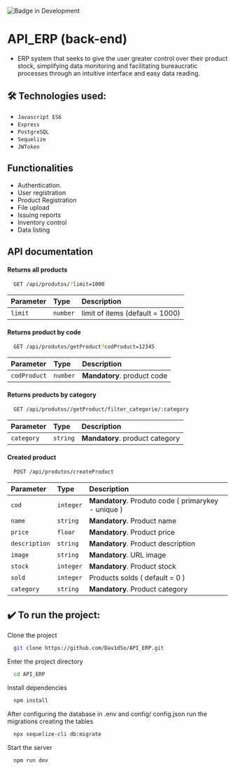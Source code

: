 ![Badge in Development](http://img.shields.io/static/v1?label=STATUS&message=EM%20DESENVOLVIMENTO&color=GREEN&style=for-the-badge)

# API_ERP (back-end)

- ERP system that seeks to give the user greater control over their product stock, simplifying data monitoring and facilitating bureaucratic processes through an intuitive interface and easy data reading.

## 🛠️ Technologies used:

- ``Javascript ES6``
- ``Express``
- ``PostgreSQL``
- ``Sequelize``
- ``JWToken``

## Functionalities

- Authentication.
- User registration
- Product Registration
- File upload
- Issuing reports
- Inventory control
- Data listing


## API documentation

#### Returns all products

```bash
  GET /api/produtos/?limit=1000
```

| Parameter   | Type       | Description                           |
| :---------- | :--------- | :---------------------------------- |
| `limit` | `number` | limit of items (default = 1000) |

#### Returns product by code

```bash
  GET /api/produtos/getProduct?codProduct=12345
```

| Parameter   | Type       | Description                           |
| :---------- | :--------- | :---------------------------------- |
| `codProduct` | `number` | **Mandatory**. product code |

#### Returns products by category

```bash
  GET /api/produtos//getProduct/filter_categorie/:category
```

| Parameter   | Type       | Description                           |
| :---------- | :--------- | :---------------------------------- |
| `category` | `string` | **Mandatory**. product category |

#### Created product

```bash
  POST /api/produtos/createProduct
```

| Parameter    | Type      | Description                           |
| :----------- | :-------- | :---------------------------------- |
| `cod`        | `integer` | **Mandatory**. Produto code ( primarykey - unique )   |
| `name`       | `string`  | **Mandatory**. Product name      |
| `price`      | `floar`   | **Mandatory**. Product price     |
| `description`| `string`  | **Mandatory**. Product description | 
| `image`      | `string`  | **Mandatory**. URL image        |
| `stock`      | `integer` | **Mandatory**. Product stock   |
| `sold`       | `integer` | Products solds ( default = 0 )             |
| `category`   | `string`  | **Mandatory**. Product category|


## ✔️ To run the project:

Clone the project

```bash
  git clone https://github.com/Dav1dSo/API_ERP.git
```

Enter the project directory

```bash
  cd API_ERP
```

Install dependencies

```bash
  npm install
```

After configuring the database in .env and config/ config.json run the migrations creating the tables

```bash
  npx sequelize-cli db:migrate
```
Start the server

```bash
  npm run dev
```